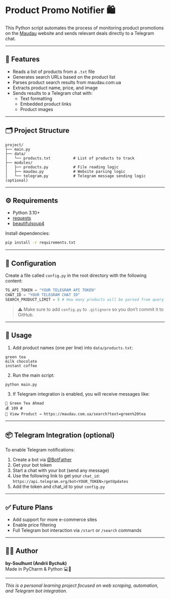 # Product Promo Notifier 🛍️

This Python script automates the process of monitoring product promotions on the [Maudau](https://maudau.com.ua) website and sends relevant deals directly to a Telegram chat.

---

## 📌 Features

- Reads a list of products from a `.txt` file  
- Generates search URLs based on the product list  
- Parses product search results from maudau.com.ua  
- Extracts product name, price, and image  
- Sends results to a Telegram chat with:
  - Text formatting
  - Embedded product links
  - Product images

---

## 🗂️ Project Structure

```
project/
├── main.py
├── data/
│   └── products.txt          # List of products to track
├── modules/
│   ├── products.py           # File reading logic
│   ├── maudau.py             # Website parsing logic
│   └── telegram.py           # Telegram message sending logic (optional)
```

---

## ⚙️ Requirements

- Python 3.10+
- [requests](https://pypi.org/project/requests/)
- [beautifulsoup4](https://pypi.org/project/beautifulsoup4/)

Install dependencies:

```bash
pip install -r requirements.txt
```

---

## 🔐 Configuration

Create a file called `config.py` in the root directory with the following content:

```python
TG_API_TOKEN = "YOUR TELEGRAM API TOKEN"
CHAT_ID = "YOUR TELEGRAM CHAT ID"
SEARCH_PRODUCT_LIMIT = 5 # How many products will be parsed from query
```

> ⚠️ Make sure to add `config.py` to `.gitignore` so you don’t commit it to GitHub.

---

## 📝 Usage

1. Add product names (one per line) into `data/products.txt`:

```
green tea
milk chocolate
instant coffee
```

2. Run the main script:

```bash
python main.py
```

3. If Telegram integration is enabled, you will receive messages like:

```
🛒 Green Tea Ahmad
💰 109 ₴
🔗 View Product → https://maudau.com.ua/search?text=green%20tea
```

---

## 📦 Telegram Integration (optional)

To enable Telegram notifications:

1. Create a bot via [@BotFather](https://t.me/BotFather)  
2. Get your bot token  
3. Start a chat with your bot (send any message)  
4. Use the following link to get your `chat_id`:  
   `https://api.telegram.org/bot<YOUR_TOKEN>/getUpdates`
5. Add the token and chat_id to your `config.py`

---

## ✅ Future Plans

- Add support for more e-commerce sites
- Enable price filtering
- Full Telegram bot interaction via `/start` or `/search` commands  

---

## 👨‍💻 Author

**by-Soulhunt (Andrii Bychuk)**  
Made in PyCharm & Python 💻🐍

---

*This is a personal learning project focused on web scraping, automation, and Telegram bot integration.*